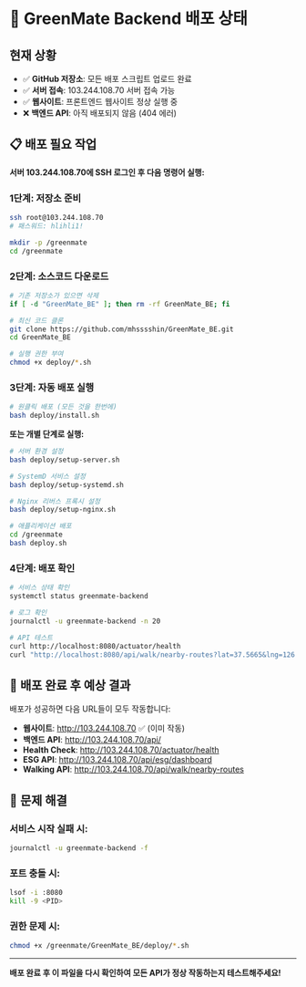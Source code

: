 # 🚨 GreenMate Backend 배포 상태

## 현재 상황
- ✅ **GitHub 저장소**: 모든 배포 스크립트 업로드 완료
- ✅ **서버 접속**: 103.244.108.70 서버 접속 가능
- ✅ **웹사이트**: 프론트엔드 웹사이트 정상 실행 중
- ❌ **백엔드 API**: 아직 배포되지 않음 (404 에러)

## 📋 배포 필요 작업

**서버 103.244.108.70에 SSH 로그인 후 다음 명령어 실행:**

### 1단계: 저장소 준비
```bash
ssh root@103.244.108.70
# 패스워드: hlihli1!

mkdir -p /greenmate
cd /greenmate
```

### 2단계: 소스코드 다운로드
```bash
# 기존 저장소가 있으면 삭제
if [ -d "GreenMate_BE" ]; then rm -rf GreenMate_BE; fi

# 최신 코드 클론
git clone https://github.com/mhsssshin/GreenMate_BE.git
cd GreenMate_BE

# 실행 권한 부여
chmod +x deploy/*.sh
```

### 3단계: 자동 배포 실행
```bash
# 원클릭 배포 (모든 것을 한번에)
bash deploy/install.sh
```

**또는 개별 단계로 실행:**
```bash
# 서버 환경 설정
bash deploy/setup-server.sh

# SystemD 서비스 설정
bash deploy/setup-systemd.sh

# Nginx 리버스 프록시 설정
bash deploy/setup-nginx.sh

# 애플리케이션 배포
cd /greenmate
bash deploy.sh
```

### 4단계: 배포 확인
```bash
# 서비스 상태 확인
systemctl status greenmate-backend

# 로그 확인
journalctl -u greenmate-backend -n 20

# API 테스트
curl http://localhost:8080/actuator/health
curl "http://localhost:8080/api/walk/nearby-routes?lat=37.5665&lng=126.9784&radius=1000"
```

## 🎯 배포 완료 후 예상 결과

배포가 성공하면 다음 URL들이 모두 작동합니다:
- **웹사이트**: http://103.244.108.70 ✅ (이미 작동)
- **백엔드 API**: http://103.244.108.70/api/
- **Health Check**: http://103.244.108.70/actuator/health
- **ESG API**: http://103.244.108.70/api/esg/dashboard
- **Walking API**: http://103.244.108.70/api/walk/nearby-routes

## 🔧 문제 해결

### 서비스 시작 실패 시:
```bash
journalctl -u greenmate-backend -f
```

### 포트 충돌 시:
```bash
lsof -i :8080
kill -9 <PID>
```

### 권한 문제 시:
```bash
chmod +x /greenmate/GreenMate_BE/deploy/*.sh
```

---
**배포 완료 후 이 파일을 다시 확인하여 모든 API가 정상 작동하는지 테스트해주세요!**